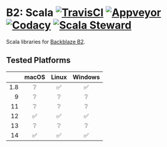 # B2: Scala [![TravisCI][travis-ci-status-badge]][travis-ci-build] [![Appveyor][appveyor-status-badge]][appveyor-build] [![Codacy][codacy-status-badge]][codacy-build] [![Scala Steward][scala-steward-status-badge]][scala-steward-overview]

Scala libraries for [Backblaze B2][backblaze-b2-overview].

## Tested Platforms

| | macOS | Linux | Windows |
| ---: | :---: | :---: | :---: |
| 1.8 | :grey_question: | :white_check_mark: | :white_check_mark: | 
| 9 | :grey_question: | :grey_question: | :grey_question: | 
| 11 | :grey_question: | :grey_question: | :grey_question: | 
| 12 | :white_check_mark: | :white_check_mark: | :white_check_mark: |
| 13 | :grey_question: | :grey_question: | :grey_question: | 
| 14 | :white_check_mark: | :white_check_mark: | :white_check_mark: |

[appveyor-build]: https://ci.appveyor.com/project/michaelahlers/b2-scala
[appveyor-status-badge]: https://ci.appveyor.com/api/projects/status/9lflbg9hhbrhsidl/branch/v0.0.x?svg=true

[backblaze-b2-overview]: https://backblaze.com/b2/

[codacy-build]: https://codacy.com/app/michaelahlers/b2-scala
[codacy-status-badge]: https://api.codacy.com/project/badge/Grade/baeeff0647e544399e7245e6f4110607?branch=v0.0.x

[scala-steward-status-badge]: https://img.shields.io/badge/Scala_Steward-helping-blue.svg
[scala-steward-overview]: https://scala-steward.org

[travis-ci-build]: https://www.travis-ci.org/michaelahlers/b2-scala
[travis-ci-status-badge]: https://www.travis-ci.org/michaelahlers/b2-scala.svg?branch=v0.0.x
